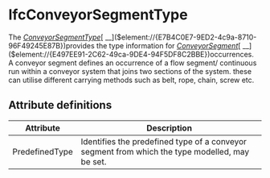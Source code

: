 IfcConveyorSegmentType
======================
The
[_ConveyorSegmentType_]($element://{4481E1F9-4957-4775-9B65-2C038CCA4F50})[
__]($element://{E7B4C0E7-9ED2-4c9a-8710-96F49245E87B})provides the type
information for
[_ConveyorSegment_]($element://{5861065A-E519-4b96-8ADC-7D4CC6C7E95E})[
__]($element://{E497EE91-2C62-49ca-9DE4-94F5DF8C2BBE})occurrences.  
A conveyor segment defines an occurrence of a flow segment/ continuous run
within a conveyor system that joins two sections of the system. these can
utilise different carrying methods such as belt, rope, chain, screw etc.


Attribute definitions
---------------------
| Attribute      | Description                                                                                    |
|----------------|------------------------------------------------------------------------------------------------|
| PredefinedType | Identifies the predefined type of a conveyor segment from which the type modelled, may be set. |

